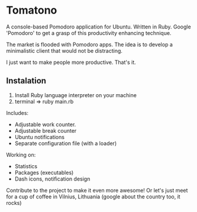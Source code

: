 Tomatono
=============

A console-based Pomodoro application for Ubuntu.
Written in Ruby. Google 'Pomodoro' to get a grasp of this productivity enhancing technique.

The market is flooded with Pomodoro apps. The idea is to develop
a minimalistic client that would not be distracting.

I just want to make people more productive. That's it.

Instalation
------------

1. Install Ruby language interpreter on your machine
2. terminal => ruby main.rb


Includes:
- Adjustable work counter.
- Adjustable break counter
- Ubuntu notifications
- Separate configuration file (with a loader)

Working on:
- Statistics
- Packages (executables)
- Dash icons, notification design

Contribute to the project to make it even more awesome!
Or let's just meet for a cup of coffee in Vilnius, Lithuania (google about the country too, it rocks)